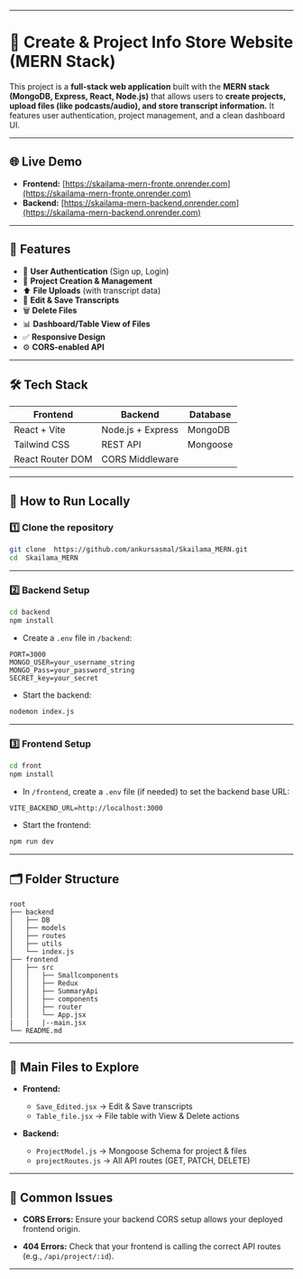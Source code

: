  
---

# 🚀 Create & Project Info Store Website (MERN Stack)

This project is a **full-stack web application** built with the **MERN stack (MongoDB, Express, React, Node.js)** that allows users to **create projects, upload files (like podcasts/audio), and store transcript information.** It features user authentication, project management, and a clean dashboard UI.

---

## 🌐 Live Demo

* **Frontend:** [https://skailama-mern-fronte.onrender.com](https://skailama-mern-fronte.onrender.com)
* **Backend:** [https://skailama-mern-backend.onrender.com](https://skailama-mern-backend.onrender.com)

---

## 📂 Features

* 🔐 **User Authentication** (Sign up, Login)
* 📁 **Project Creation & Management**
* ⬆️ **File Uploads** (with transcript data)
* 📝 **Edit & Save Transcripts**
* 🗑️ **Delete Files**
* 📊 **Dashboard/Table View of Files**
* ✅ **Responsive Design**
* ⚙️ **CORS-enabled API**

---

## 🛠️ Tech Stack

| Frontend         | Backend           | Database |
| ---------------- | ----------------- | -------- |
| React + Vite     | Node.js + Express | MongoDB  |
| Tailwind CSS     | REST API          | Mongoose |
| React Router DOM | CORS Middleware   |          |

---

## 🚀 How to Run Locally

### 1️⃣ Clone the repository

```bash
git clone  https://github.com/ankursasmal/Skailama_MERN.git
cd  Skailama_MERN
```

---

### 2️⃣ Backend Setup

```bash
cd backend
npm install
```

* Create a `.env` file in `/backend`:

```
PORT=3000
MONGO_USER=your_username_string
MONGO_Pass=your_password_string
SECRET_key=your_secret
```

* Start the backend:

```bash
nodemon index.js
```

---

### 3️⃣ Frontend Setup

```bash
cd front
npm install
```

* In `/frontend`, create a `.env` file (if needed) to set the backend base URL:

```
VITE_BACKEND_URL=http://localhost:3000
```

* Start the frontend:

```bash
npm run dev
```

---

## 🗂️ Folder Structure

```
root
├── backend
│   ├── DB
│   ├── models
│   ├── routes
│   ├── utils
│   └── index.js
├── frontend
│   ├── src
│   │   ├── Smallcomponents
│   │   ├── Redux
│   │   ├── SummaryApi
│   │   ├── components
│   │   ├── router
│   │   └── App.jsx
|   |   |--main.jsx
└── README.md
```

---

## 🌟 Main Files to Explore

* **Frontend:**

  * `Save_Edited.jsx` → Edit & Save transcripts
  * `Table_file.jsx` → File table with View & Delete actions
* **Backend:**

  * `ProjectModel.js` → Mongoose Schema for project & files
  * `projectRoutes.js` → All API routes (GET, PATCH, DELETE)

---

## 🐛 Common Issues

* **CORS Errors:**
  Ensure your backend CORS setup allows your deployed frontend origin.

* **404 Errors:**
  Check that your frontend is calling the correct API routes (e.g., `/api/project/:id`).

---
 